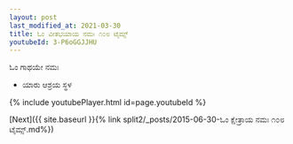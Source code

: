```yaml
---
layout: post
last_modified_at: 2021-03-30
title: ಓಂ ವೀತಭಯಾಯ ನಮಃ ೧೦೮ ಟೈಮ್ಸ್
youtubeId: 3-P6oGGJJHU
---
```

 
 
 ಓಂ ಗಾಥಯೇ ನಮಃ  
 
 -  ಯಾರು ಆಶ್ರಯ ಸ್ಥಳ 
 
  
 
  
 
 
 
 
 
 


{% include youtubePlayer.html id=page.youtubeId %}
 
[Next]({{ site.baseurl }}{% link  split2/_posts/2015-06-30-ಓಂ ಕ್ಷೇತ್ರಾಯ ನಮಃ ೧೦೮ ಟೈಮ್ಸ್.md%})
 
